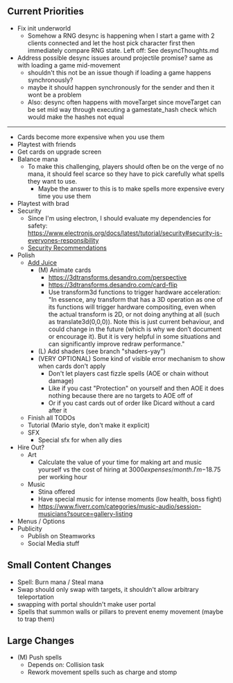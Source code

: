 ## Current Priorities
- Fix init underworld
    - Somehow a RNG desync is happening when I start a game with 2 clients connected and let the host pick character first then immediately compare RNG state.  Left off: See desyncThoughts.md
- Address possible desync issues around projectile promise? same as with loading a game mid-movement
    - shouldn't this not be an issue though if loading a game happens synchronously? 
    - maybe it should happen synchronously for the sender and then it wont be a problem
    - Also: desync often happens with moveTarget since moveTarget can be set mid way through executing a gamestate_hash check which would make the hashes not equal
---
- Cards become more expensive when you use them
- Playtest with friends
- Get cards on upgrade screen
- Balance mana
  - To make this challenging, players should often be on the verge of no mana, it should feel scarce so they have to pick carefully what spells they want to use.
    - Maybe the answer to this is to make spells more expensive every time you use them
- Playtest with brad
- Security
    - Since I'm using electron, I should evaluate my dependencies for safety: https://www.electronjs.org/docs/latest/tutorial/security#security-is-everyones-responsibility
    - [Security Recommendations](https://www.electronjs.org/docs/latest/tutorial/security#checklist-security-recommendations)
- Polish
    - [Add Juice](https://itch.io/b/1219/gamedev-pro)
        - (M) Animate cards
            - https://3dtransforms.desandro.com/perspective
            - https://3dtransforms.desandro.com/card-flip
            - Use transform3d functions to trigger hardware acceleration: "In essence, any transform that has a 3D operation as one of its functions will trigger hardware compositing, even when the actual transform is 2D, or not doing anything at all (such as translate3d(0,0,0)). Note this is just current behaviour, and could change in the future (which is why we don’t document or encourage it). But it is very helpful in some situations and can significantly improve redraw performance."
        - (L) Add shaders (see branch "shaders-yay")
        - (VERY OPTIONAL) Some kind of visible error mechanism to show when cards don't apply
            - Don't let players cast fizzle spells (AOE or chain without damage)
            - Like if you cast "Protection" on yourself and then AOE it does nothing because there are no targets to AOE off of
            - Or if you cast cards out of order like Dicard without a card after it
    - Finish all TODOs
    - Tutorial (Mario style, don't make it explicit)
    - SFX
        - Special sfx for when ally dies
- Hire Out?
    - Art
        - Calculate the value of your time for making art and music yourself vs the cost of hiring at $3000 expenses / month.  I'm -$18.75 per working hour
    - Music
        - Stina offered
        - Have special music for intense moments (low health, boss fight)
        - https://www.fiverr.com/categories/music-audio/session-musicians?source=gallery-listing
- Menus / Options
- Publicity
    - Publish on Steamworks
    - Social Media stuff
## Small Content Changes
- Spell: Burn mana / Steal mana
- Swap should only swap with targets, it shouldn't allow arbitrary teleportation
- swapping with portal shouldn't make user portal
- Spells that summon walls or pillars to prevent enemy movement (maybe to trap them)
## Large Changes
- (M) Push spells
  - Depends on: Collision task
  - Rework movement spells such as charge and stomp
